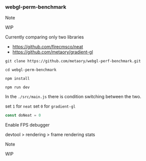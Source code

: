 ### webgl-perm-benchmark


> [!NOTE]
> WIP

Currently comparing only two libraries

- https://github.com/firecmsco/neat
- https://github.com/metaory/gradient-gl

```
git clone https://github.com/metaory/webgl-perf-benchmark.git

cd webgl-perm-benchmark

npm install

npm run dev
```

In the `./src/main.js` there is condition switching between the two.

set `1` for `neat`
set `0` for `gradient-gl`

```javascript
const doNeat = 0
```

Enable FPS debugger

devtool > rendering > frame rendering stats

> [!NOTE]
> WIP
